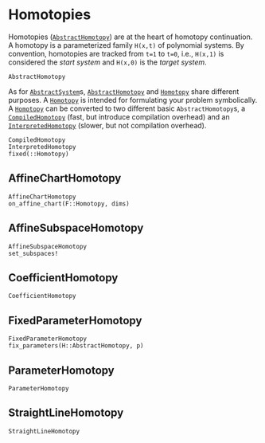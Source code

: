 # Homotopies

Homotopies ([`AbstractHomotopy`](@ref)) are at the heart of homotopy continuation.
A homotopy is a parameterized family ``H(x,t)`` of polynomial systems.
By convention, homotopies are tracked from ``t=1`` to ``t=0``, i.e., ``H(x,1)`` is considered
the *start system* and ``H(x,0)`` is the *target system*.

```@docs
AbstractHomotopy
```
As for [`AbstractSystem`](@ref)s, [`AbstractHomotopy`](@ref) and [`Homotopy`](@ref) share different purposes.
A [`Homotopy`](@ref) is intended for formulating your problem
symbolically.
A [`Homotopy`](@ref) can be converted to two different basic `AbstractHomotopy`s,
a [`CompiledHomotopy`](@ref) (fast, but introduce compilation overhead) and an
[`InterpretedHomotopy`](@ref) (slower, but not compilation overhead).

```@docs
CompiledHomotopy
InterpretedHomotopy
fixed(::Homotopy)
```

## AffineChartHomotopy
```@docs
AffineChartHomotopy
on_affine_chart(F::Homotopy, dims)
```

## AffineSubspaceHomotopy
```@docs
AffineSubspaceHomotopy
set_subspaces!
```

## CoefficientHomotopy
```@docs
CoefficientHomotopy
```

## FixedParameterHomotopy
```@docs
FixedParameterHomotopy
fix_parameters(H::AbstractHomotopy, p)
```

## ParameterHomotopy
```@docs
ParameterHomotopy
```

## StraightLineHomotopy
```@docs
StraightLineHomotopy
```
